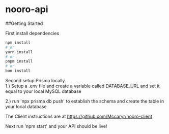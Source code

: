 # nooro-api
 
##Getting Started

First install dependencies
```bash
npm install
# or
yarn install
# or
pnpm install
# or
bun install
```
Second setup Prisma locally.<br> 
1.) Setup a .env file and create a variable called DATABASE_URL and set it equal to your local MySQL database<br>  

2.) run 'npx prisma db push' to establish the schema and create the table in your local database<br>  

The Client instructions are at https://github.com/Mccaryr/nooro-client<br>

Next run 'npm start' and your API should be live!
